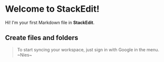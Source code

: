 # Welcome to StackEdit!
Hi! I'm your first Markdown file in **StackEdit**. 
## Create files and folders
> To start syncing your workspace, just sign in with Google in the menu.
> ~Nies~
